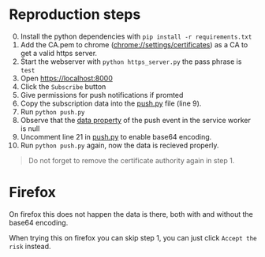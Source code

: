 

# Reproduction steps 

0. Install the python dependencies with `pip install -r requirements.txt` 
1. Add the CA.pem to chrome ([chrome://settings/certificates](chrome://settings/certificates)) as a CA to get a valid https server.
2. Start the webserver with `python https_server.py` the pass phrase is `test`
3. Open [https://localhost:8000](https://localhost:8000)
4. Click the `Subscribe` button
5. Give permissions for push notifications if promted
6. Copy the subscription data into the [push.py](push.py) file (line 9).
7. Run `python push.py` 
8. Observe that the [data property](https://developer.mozilla.org/en-US/docs/Web/API/PushEvent/data) of the push event in the service worker is null
9. Uncomment line 21 in [push.py](push.py) to enable base64 encoding. 
10. Run `python push.py` again, now the data is recieved properly.

> Do not forget to remove the certificate authority again in step 1.

# Firefox

On firefox this does not happen the data is there, both with and without the base64 encoding.

When trying this on firefox you can skip step 1, you can just click `Accept the risk` instead.

